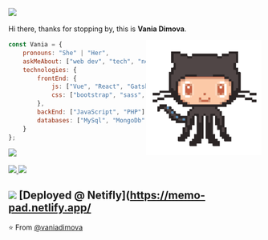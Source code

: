 ![](https://raw.githubusercontent.com/vaniadimova/FigureBed/master/img/readme-top.png)

Hi there, thanks for stopping by, this is **Vania Dimova**.

<img align='right' src="https://raw.githubusercontent.com/iCharlesZ/FigureBed/master/img/octocat.gif" width="230">

```javascript
const Vania = {
    pronouns: "She" | "Her",
    askMeAbout: ["web dev", "tech", "node"],
    technologies: {
        frontEnd: {
            js: ["Vue", "React", "Gatsby"],
            css: ["bootstrap", "sass", "ui"]
        },
        backEnd: ["JavaScript", "PHP"],
        databases: ["MySql", "MongoDb"],
    }
};
```

![](https://github-readme-stats.netifly.app/api?username=vaniadimova&hide=contribs,prs&count_private=true&show_icons=true)

<a href="https://github.com/vaniadimova">
  <img src="https://img.shields.io/github/followers/vaniadimova">
</a>
<a href="https://github.com/vaniadimova">
   <img src="https://deventweb.com/ghpvc/?username=vaniadimova">
</a>

![](https://raw.githubusercontent.com/vaniadimova/FigureBed/main/img/readme-bottom.png)
[Deployed @ Netifly](https://memo-pad.netlify.app/
---

⭐️ From [@vaniadimova](https://github.com/vaniadimova)
